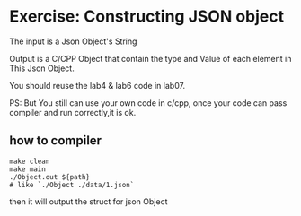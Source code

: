 <!--
 * @Github: https://github.com/Certseeds/CS323_Compilers_2020F
 * @Organization: SUSTech
 * @Author: nanoseeds
 * @Date: 2020-10-27 19:11:55
 * @LastEditors: nanoseeds
 * @LastEditTime: 2020-10-30 22:35:07
 * @License: CC-BY-NC-SA_V4_0 or any later version 
 -->

# Exercise: Constructing JSON object

The input is a Json Object's String

Output is a C/CPP Object that contain the type and Value of each element in This Json Object.

You should reuse the lab4 & lab6 code in lab07.

PS: But You still can use your own code in c/cpp, once your code can pass compiler and run correctly,it is ok.

## how to compiler

``` shell
make clean
make main
./Object.out ${path}
# like `./Object ./data/1.json`
```

then it will output the struct for json Object